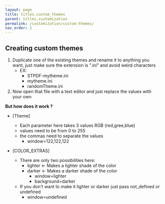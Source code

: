 ```yaml
---
layout: page
title: titles.custom_themes
parent: titles.customization
permalink: /customization/custom-themes/
nav_order: 1
---
```



## Creating custom themes

1. Duplicate one of the existing themes and rename it to anything you want, just make sure the extension is ".ini" and avoid weird characters 
    - EX:
        * STPDF-mytheme.ini
        * mytheme.ini
        * randomTheme.ini
2. Now open that file with a text editor and just replace the values with your own

**But how does it work ?**

* \[Theme\]
  - Each parameter here takes 3 values RGB (red,gree,blue)
  - values need to be from 0 to 255
  - the commas need to separate the values
    * window=122,122,122

* \[COLOR_EXTRAS\]
  - There are only two possibilities here:
    * lighter <- Makes a lighter shade of the color
    * darker <- Makes a darker shade of the color
      * window=lighter
      * background=darker
  - If you don't want to make it lighter or darker just pass not_defined or undefined
    * window=undefined